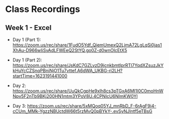 # Class Recordings

## Week 1 - Excel 

* Day 1 (Part 1): https://zoom.us/rec/share/1FudO5Ydf_QiemUmexQ2LjmA72LgLqSi0jas1XhAu-D966wIiSvAdLFWEeQ2StYQ.go0Z-d0wnOlcEtX5

* Day 1 (Part 2): https://zoom.us/rec/share/JsKdC7GZLvzD9jcnkbmtlprRTl7YqdXZsuzJkYkHuYcCZSnqPBniNjO1Tu7vttef.A6dWA_UKBG-ri2LH?startTime=1623191441000

* Day 2: https://zoom.us/rec/share/UuQkCgpHe9xlh8cs3pTGxA6MI1l0C0moHnWNpv5F2nTb9BKj200HN1mtm3YPoV8U.4CPNIcU6NImKW0Yl

* Day 3: https://zoom.us/rec/share/5xMQoq05YJ_mnRbD_F-6rAgF9i4-cCUm_MMk-YgzzNBUctdW66t5rzMvQ0pBYkY-.evSyNJlntf5eTBsG

